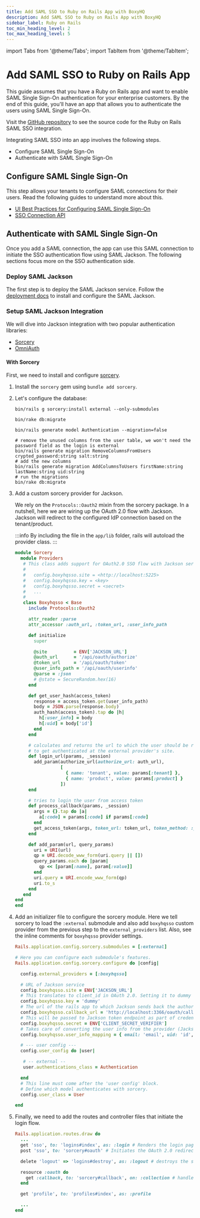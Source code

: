 ```yaml
---
title: Add SAML SSO to Ruby on Rails App with BoxyHQ
description: Add SAML SSO to Ruby on Rails App with BoxyHQ
sidebar_label: Ruby on Rails
toc_min_heading_level: 2
toc_max_heading_level: 5
---
```


import Tabs from '@theme/Tabs';
import TabItem from '@theme/TabItem';

# Add SAML SSO to Ruby on Rails App

This guide assumes that you have a Ruby on Rails app and want to enable SAML Single Sign-On authentication for your enterprise customers. By the end of this guide, you'll have an app that allows you to authenticate the users using SAML Single Sign-On.

Visit the [GitHub repository](https://github.com/boxyhq/ruby-examples/tree/main/rails-enterprise-sso) to see the source code for the Ruby on Rails SAML SSO integration.

Integrating SAML SSO into an app involves the following steps.

- Configure SAML Single Sign-On
- Authenticate with SAML Single Sign-On

## Configure SAML Single Sign-On

This step allows your tenants to configure SAML connections for their users. Read the following guides to understand more about this.

- [UI Best Practices for Configuring SAML Single Sign-On](/guides/jackson/configuring-saml-sso)
- [SSO Connection API](/docs/jackson/sso-flow/)

## Authenticate with SAML Single Sign-On

Once you add a SAML connection, the app can use this SAML connection to initiate the SSO authentication flow using SAML Jackson. The following sections focus more on the SSO authentication side.

### Deploy SAML Jackson

The first step is to deploy the SAML Jackson service. Follow the [deployment docs](/docs/jackson/deploy/service) to install and configure the SAML Jackson.

### Setup SAML Jackson Integration

We will dive into Jackson integration with two popular authentication libraries:

- [Sorcery](#with-sorcery)
- [OmniAuth](https://github.com/omniauth/omniauth)

#### With Sorcery

First, we need to install and configure [sorcery](https://github.com/Sorcery/sorcery).

1. Install the `sorcery` gem using `bundle add sorcery`.
2. Let's configure the database:

   ```shell title="Generate migration scripts for sorcery"
   bin/rails g sorcery:install external --only-submodules
   ```

   ```shell title="Run migration scripts"
   bin/rake db:migrate
   ```

   ```shell title="Generate the Authentication model"
   bin/rails generate model Authentication --migration=false
   ```

   ```shell title="Modify the user schema"
   # remove the unused columns from the user table, we won't need the password field as the login is external
   bin/rails generate migration RemoveColumnsFromUsers crypted_password:string salt:string
   # add the new columns
   bin/rails generate migration AddColumnsToUsers firstName:string lastName:string uid:string
   # run the migrations
   bin/rake db:migrate
   ```

3. Add a custom sorcery provider for Jackson.

   We rely on the `Protocols::Oauth2` mixin from the sorcery package. In a nutshell, here we are wiring up the OAuth 2.0 flow with Jackson. Jackson will redirect to the configured IdP connection based on the tenant/product.

   :::info
   By including the file in the `app/lib` folder, rails will autoload the provider class.
   :::

   ```ruby title="app/lib/sorcery/providers/boxyhqsso.rb"
   module Sorcery
     module Providers
      # This class adds support for OAuth2.0 SSO flow with Jackson service.
      #
      #   config.boxyhqsso.site = <http://localhost:5225>
      #   config.boxyhqsso.key = <key>
      #   config.boxyhqsso.secret = <secret>
      #   ...
      #
      class Boxyhqsso < Base
        include Protocols::Oauth2

        attr_reader :parse
        attr_accessor :auth_url, :token_url, :user_info_path

        def initialize
          super

          @site          = ENV['JACKSON_URL']
          @auth_url      = '/api/oauth/authorize'
          @token_url     = '/api/oauth/token'
          @user_info_path = '/api/oauth/userinfo'
          @parse = :json
          # @state = SecureRandom.hex(16)
        end

        def get_user_hash(access_token)
          response = access_token.get(user_info_path)
          body = JSON.parse(response.body)
          auth_hash(access_token).tap do |h|
            h[:user_info] = body
            h[:uid] = body['id']
          end
        end

        # calculates and returns the url to which the user should be redirected,
        # to get authenticated at the external provider's site.
        def login_url(params, _session)
          add_param(authorize_url(authorize_url: auth_url),
                    [
                      { name: 'tenant', value: params[:tenant] },
                      { name: 'product', value: params[:product] }
                    ])
        end

        # tries to login the user from access token
        def process_callback(params, _session)
          args = {}.tap do |a|
            a[:code] = params[:code] if params[:code]
          end
          get_access_token(args, token_url: token_url, token_method: :post, auth_scheme: :request_body)
        end

        def add_param(url, query_params)
          uri = URI(url)
          qp = URI.decode_www_form(uri.query || [])
          query_params.each do |param|
            qp << [param[:name], param[:value]]
          end
          uri.query = URI.encode_www_form(qp)
          uri.to_s
        end
      end
   end
   end

   ```

4. Add an initializer file to configure the sorcery module. Here we tell sorcery to load the `:external` submodule and also add `boxyhqsso` custom provider from the previous step to the `external_providers` list. Also, see the inline comments for `boxyhqsso` provider settings.

   ```ruby title="config/initializers/sorcery.rb"
   Rails.application.config.sorcery.submodules = [:external]

   # Here you can configure each submodule's features.
   Rails.application.config.sorcery.configure do |config|

     config.external_providers = [:boxyhqsso]

     # URL of Jackson service
     config.boxyhqsso.site = ENV['JACKSON_URL']
     # This translates to client_id in OAuth 2.0. Setting it to dummy will allow us to use `tenant` and product` params instead
     config.boxyhqsso.key = 'dummy'
     # The url of the rails app to which Jackson sends back the authorization code
     config.boxyhqsso.callback_url = 'http://localhost:3366/oauth/callback'
     # This will be passed to Jackson token endpoint as part of credentials
     config.boxyhqsso.secret = ENV['CLIENT_SECRET_VERIFIER']
     # Takes care of converting the user info from the provider (Jackson) into the attributes of the User.
     config.boxyhqsso.user_info_mapping = { email: 'email', uid: 'id', firstName: 'firstName', lastName: 'lastName'}

     # --- user config ---
     config.user_config do |user|

      # -- external --
      user.authentications_class = Authentication

     end
     # This line must come after the 'user config' block.
     # Define which model authenticates with sorcery.
     config.user_class = User

   end

   ```

5. Finally, we need to add the routes and controller files that initiate the login flow.

   <Tabs>
   <TabItem value="routes" label="Routes" default>

   ```ruby title="config/routes.rb"
   Rails.application.routes.draw do
     ...
     get 'sso', to: 'logins#index', as: :login # Renders the login page
     post 'sso', to: 'sorcery#oauth' # Initiates the OAuth 2.0 redirect to Jackson SSO service

     delete 'logout' => 'logins#destroy', as: :logout # destroys the session

     resource :oauth do
       get :callback, to: 'sorcery#callback', on: :collection # handles the redirect back from Jackson SSO service. We create the user if not present in database, else return the one stored from first login.
     end

     get 'profile', to: 'profiles#index', as: :profile

     ...
   end

   ```

   </TabItem>
   <TabItem value="controller" label="Controller" default>
   </TabItem>
   </Tabs>
